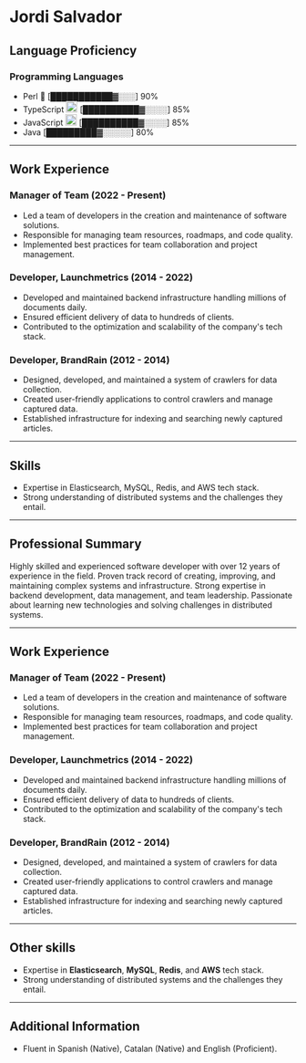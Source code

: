 # Jordi Salvador 


## Language Proficiency

### Programming Languages
- Perl 🐪 [███████████▓░░░] 90%
- TypeScript <img src="https://upload.wikimedia.org/wikipedia/commons/4/4c/Typescript_logo_2020.svg" alt="TypeScript Icon" height="20"> [██████████▓░░░░] 85%
- JavaScript <img src="https://upload.wikimedia.org/wikipedia/commons/6/6a/JavaScript-logo.png" alt="JavaScript Icon" height="20"> [██████████▓░░░░] 85%
- Java [█████████▓░░░░░] 80%


---

## Work Experience

### Manager of Team (2022 - Present)
- Led a team of developers in the creation and maintenance of software solutions.
- Responsible for managing team resources, roadmaps, and code quality.
- Implemented best practices for team collaboration and project management.

### Developer, Launchmetrics (2014 - 2022)
- Developed and maintained backend infrastructure handling millions of documents daily.
- Ensured efficient delivery of data to hundreds of clients.
- Contributed to the optimization and scalability of the company's tech stack.

### Developer, BrandRain (2012 - 2014)
- Designed, developed, and maintained a system of crawlers for data collection.
- Created user-friendly applications to control crawlers and manage captured data.
- Established infrastructure for indexing and searching newly captured articles.

---

## Skills
- Expertise in Elasticsearch, MySQL, Redis, and AWS tech stack.
- Strong understanding of distributed systems and the challenges they entail.

---

## Professional Summary
Highly skilled and experienced software developer with over 12 years of experience in the field. Proven track record of creating, improving, and maintaining complex systems and infrastructure. Strong expertise in backend development, data management, and team leadership. Passionate about learning new technologies and solving challenges in distributed systems.

---

## Work Experience

### Manager of Team (2022 - Present)
- Led a team of developers in the creation and maintenance of software solutions.
- Responsible for managing team resources, roadmaps, and code quality.
- Implemented best practices for team collaboration and project management.

### Developer, Launchmetrics (2014 - 2022)
- Developed and maintained backend infrastructure handling millions of documents daily.
- Ensured efficient delivery of data to hundreds of clients.
- Contributed to the optimization and scalability of the company's tech stack.

### Developer, BrandRain (2012 - 2014)
- Designed, developed, and maintained a system of crawlers for data collection.
- Created user-friendly applications to control crawlers and manage captured data.
- Established infrastructure for indexing and searching newly captured articles.

---

## Other skills
- Expertise in **Elasticsearch**, **MySQL**, **Redis**, and **AWS** tech stack.
- Strong understanding of distributed systems and the challenges they entail.

---

## Additional Information
- Fluent in Spanish (Native), Catalan (Native) and English (Proficient).
